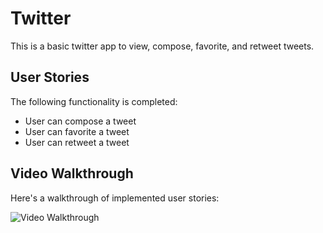 

# Twitter

This is a basic twitter app to view, compose, favorite, and retweet tweets.

## User Stories

The following functionality is completed:

- User can compose a tweet
- User can favorite a tweet
- User can retweet a tweet

## Video Walkthrough

Here's a walkthrough of implemented user stories:

<img src='https://i.imgur.com/xE4di2R.mp4' title='Video Walkthrough' width='' alt='Video Walkthrough' />

